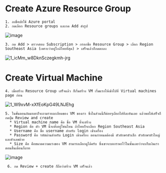 # Create Azure Resource Group
    1. ลงชื่อเข้าใช้ Azure portal
    2. กดเลือก Resource groups และกด Add ดังรูป    
![image](https://user-images.githubusercontent.com/68935366/160231557-9282cb8c-d346-4862-8c88-f9b649306523.png)
    
    3. กด Add > ตรวจสอบ Subscription > กรอกชื่อ Resource Group > เลือก Region Southeast Asia (เพราะว่าอยู่ใกล้ไทยที่สุด) > เสร็จแล้วก็กดตกลง 
![1_icMm_w8DknSczegkmh-jrg](https://user-images.githubusercontent.com/68935366/160231716-0ac61cba-d5a4-4575-8229-cb24073e172d.png)

# Create Virtual Machine
    4. เมื่อสร้าง Resource Group เสร็จแล้ว ก็เริ่มสร้าง VM เริ่มแรกให้เข้าไปที่ Virtual machines page ก่อน
 ![1_W9xvM-xXfEoKpG49LNJEhg](https://user-images.githubusercontent.com/68935366/160231879-22f633ca-1433-469b-a52d-510d6816bfcc.png)
    
    5. ในขั้นตอนถัดมาเขาก็จะถามรายละเอียดของ VM ของเรา ซึ่งในส่วนนี้ก็ค่อยๆเลือกใส่ทีละอันเลย แล้วพอใส่เสร็จก็กดปุ่ม Review and create
      * Virtual machine name คือ ชื่อ VM ที่จะสร้าง
      * Region คือ ตัว VM นี้จะตั้งอยู่โซนไหน ถ้าไทยก็จะเลือก Region Southeast Asia
      * Username คือ ชื่อ username สำหรับ login เข้าเครื่อง
      * Password คือ รหัสผ่านสำหรับ Login เข้าเครื่อง ตอนกำหนดต้องมี ตัวอักษรตัวเล็ก ตัวอักษรตัวใหญ่ และตัวเลขด้วย
      * Size คือ คือขนาดความแรงของ VM สามารถเลือกดูได้ครับ ซึ่งเขาจะบอกราคาไว้ในนั้นเลยว่าจะเก็บเงินเราตอนสิ้นเดือนกี่บาท
   ![image](https://user-images.githubusercontent.com/68935366/160232153-ef8b4e9d-c012-4b72-8f38-b7eda238a564.png)
   
     6. กด Review + create ก็ถือว่าสร้าง VM เสร็จแล้ว
